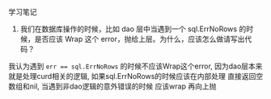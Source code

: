 学习笔记

1. 我们在数据库操作的时候，比如 dao 层中当遇到一个 sql.ErrNoRows 的时候，是否应该 Wrap 这个 error，抛给上层。为什么，应该怎么做请写出代码？

我认为遇到 `err == sql.ErrNoRows` 的时候不应该Wrap这个error, 因为dao层本来就是处理curd相关的逻辑, 如果sql.ErrNoRows的时候应该在内部处理 直接返回空数组和nil, 当遇到非dao逻辑的意外错误的时候 应该wrap 再向上抛
